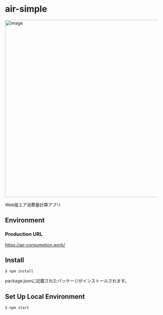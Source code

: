 # air-simple

<img width="583" alt="image" src="https://github.com/user-attachments/assets/f858071f-e5fa-4104-add1-a8d795b07c30" />


Web版エア消費量計算アプリ

## Environment
### Production URL
[https://air-consumption.work/
](https://dive-air-calc.vercel.app/)

## Install
```
$ npm install
```
package.jsonに記載されたパッケージがインストールされます。

## Set Up Local Environment
```
$ npm start
```
